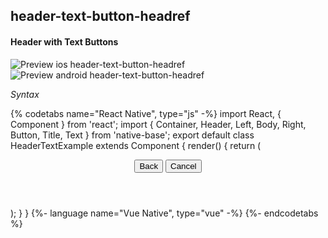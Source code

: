 ## header-text-button-headref

#### Header with Text Buttons

![Preview ios header-text-button-headref](https://github.com/GeekyAnts/NativeBase-KitchenSink/raw/v2.6.1/screenshots/ios/header-with-text-button.png)
![Preview android header-text-button-headref](https://github.com/GeekyAnts/NativeBase-KitchenSink/raw/v2.6.1/screenshots/android/header-with-text-button.png)

*Syntax*

{% codetabs name="React Native", type="js" -%}
import React, { Component } from 'react';
import { Container, Header, Left, Body, Right, Button, Title, Text } from 'native-base';
export default class HeaderTextExample extends Component {
  render() {
    return (
      <Container>
        <Header>
          <Left>
            <Button hasText transparent>
              <Text>Back</Text>
            </Button>
          </Left>
          <Body>
            <Title>Header</Title>
          </Body>
          <Right>
            <Button hasText transparent>
              <Text>Cancel</Text>
            </Button>
          </Right>
        </Header>
      </Container>
    );
  }
}
{%- language name="Vue Native", type="vue" -%}
<template>
  <nb-container>
    <nb-header>
      <nb-left>
        <nb-button transparent>
          <nb-text>Back</nb-text>
        </nb-button>
      </nb-left>
      <nb-body>
        <nb-title>Header</nb-title>
      </nb-body>
      <nb-right>
        <nb-button transparent>
          <nb-text>Cancel</nb-text>
        </nb-button>
      </nb-right>
    </nb-header>
  </nb-container>
</template>
{%- endcodetabs %}
  <p>
    <div id="" class="mobileDevice" style="background: url(&quot;https://docs-v2.nativebase.io/docs/assets/iosphone.png&quot;) no-repeat; padding: 63px 20px 100px 15px; width: 292px; height: 600px;margin:0 auto;float:none;">
        <img src="https://github.com/GeekyAnts/NativeBase-KitchenSink/raw/v2.6.1/screenshots/ios/header-with-icons.png" alt="" style="display:block !important" />
    </div>
</p>
<br />